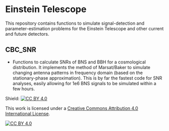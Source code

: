 # Einstein Telescope
This repository contains functions to simulate signal-detection and parameter-estimation problems for the Einstein Telescope and other current and future detectors.

## CBC_SNR
* Functions to calculate SNRs of BNS and BBH for a cosmological distribution. It implements the method of Marsat/Baker to simulate changing antenna patterns in frequency domain (based on the stationary-phase approximation). This is by far the fastest code for SNR analyses, easily allowing for 1e6 BNS signals to be simulated within a few hours. 

Shield: [![CC BY 4.0][cc-by-shield]][cc-by]

This work is licensed under a [Creative Commons Attribution 4.0 International
License][cc-by].

[![CC BY 4.0][cc-by-image]][cc-by]

[cc-by]: http://creativecommons.org/licenses/by/4.0/
[cc-by-image]: https://i.creativecommons.org/l/by/4.0/88x31.png
[cc-by-shield]: https://img.shields.io/badge/License-CC%20BY%204.0-lightgrey.svg
